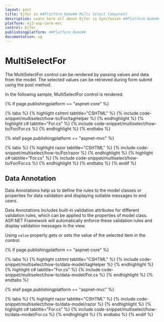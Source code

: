 ```yaml
---
layout: post
title: Ejfor in ##Platform_Name## Multi Select Component
description: Learn here all about Ejfor in Syncfusion ##Platform_Name## Multi Select component and more.
platform: ej2-asp-core-mvc
control: Ejfor
publishingplatform: ##Platform_Name##
documentation: ug
---
```



# MultiSelectFor

The MultiSelectFor control can be rendered by passing values and data from the model. The selected values can be retrieved during form submit using the post method.

In the following sample, MultiSelectFor control is rendered.

{% if page.publishingplatform == "aspnet-core" %}

{% tabs %}
{% highlight cshtml tabtitle="CSHTML" %}
{% include code-snippet/multiselect/how-to/For/tagHelper %}
{% endhighlight %}
{% highlight c# tabtitle="For.cs" %}
{% include code-snippet/multiselect/how-to/For/For.cs %}
{% endhighlight %}
{% endtabs %}

{% elsif page.publishingplatform == "aspnet-mvc" %}

{% tabs %}
{% highlight razor tabtitle="CSHTML" %}
{% include code-snippet/multiselect/how-to/For/razor %}
{% endhighlight %}
{% highlight c# tabtitle="For.cs" %}
{% include code-snippet/multiselect/how-to/For/For.cs %}
{% endhighlight %}
{% endtabs %}
{% endif %}



## Data Annotation

Data Annotations help us to define the rules to the model classes or properties for data validation and displaying suitable messages to end users.

Data Annotations includes built-in validation attributes for different validation rules, which can be applied to the properties of model class. ASP.NET Framework will automatically enforce these validation rules and display validation messages in the view.

Using `value` property gets or sets the value of the selected item in the control.

{% if page.publishingplatform == "aspnet-core" %}

{% tabs %}
{% highlight cshtml tabtitle="CSHTML" %}
{% include code-snippet/multiselect/how-to/data-model/tagHelper %}
{% endhighlight %}
{% highlight c# tabtitle="For.cs" %}
{% include code-snippet/multiselect/how-to/data-model/For.cs %}
{% endhighlight %}
{% endtabs %}

{% elsif page.publishingplatform == "aspnet-mvc" %}

{% tabs %}
{% highlight razor tabtitle="CSHTML" %}
{% include code-snippet/multiselect/how-to/data-model/razor %}
{% endhighlight %}
{% highlight c# tabtitle="For.cs" %}
{% include code-snippet/multiselect/how-to/data-model/For.cs %}
{% endhighlight %}
{% endtabs %}
{% endif %}


